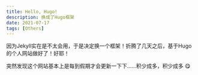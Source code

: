 ```yaml
---
title: Hello, Hugo!
description: 换成了Hugo框架
date: 2021-07-17
tags: [Others]
---
```


因为Jekyll实在是不太会用，于是决定换一个框架！折腾了几天之后，基于Hugo的个人网站做好了！好耶！

突然发现这个网站基本上是每到假期才会更新一下下......积少成多，积少成多 :yum: